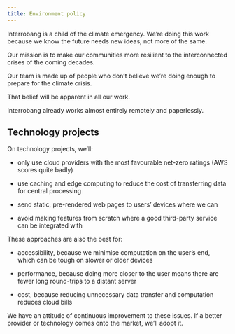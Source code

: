 ```yaml
---
title: Environment policy
---
```


Interrobang is a child of the climate emergency. We’re doing this work because we know the future needs new ideas, not more of the same.

Our mission is to make our communities more resilient to the interconnected crises of the coming decades.

Our team is made up of people who don’t believe we’re doing enough to prepare for the climate crisis.

That belief will be apparent in all our work.

Interrobang already works almost entirely remotely and paperlessly.

## Technology projects

On technology projects, we’ll:

- only use cloud providers with the most favourable net-zero ratings (AWS scores quite badly)

- use caching and edge computing to reduce the cost of transferring data for central processing

- send static, pre-rendered web pages to users’ devices where we can

- avoid making features from scratch where a good third-party service can be integrated with

These approaches are also the best for:

- accessibility, because we minimise computation on the user’s end, which can be tough on slower or older devices

- performance, because doing more closer to the user means there are fewer long round-trips to a distant server

- cost, because reducing unnecessary data transfer and computation reduces cloud bills

We have an attitude of continuous improvement to these issues. If a better provider or technology comes onto the market, we’ll adopt it.

